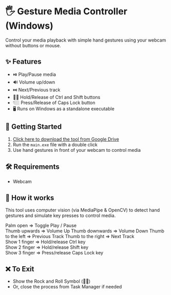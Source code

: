 # 🖐️ Gesture Media Controller (Windows)

Control your media playback with simple hand gestures using your webcam without buttons or mouse.

## ✨ Features

- ⏯️ Play/Pause media
- 🔊 Volume up/down
- ⏭️ Next/Previous track
- ✊🏼 Hold/Release of Ctrl and Shift buttons
- 👇🏼 Press/Release of Caps Lock button
- 🖥️ Runs on Windows as a standalone executable


## 🚀 Getting Started

1. [Click here to download the tool from Google Drive](https://drive.google.com/file/d/19oe9Dm8pQB4TPjeA53qiaPoaumCJ55Pm/view?usp=drive_link)
2. Run the `main.exe` file with a double click
3. Use hand gestures in front of your webcam to control media


## 🛠️ Requirements
- Webcam

## 🧠 How it works

This tool uses computer vision (via MediaPipe & OpenCV) to detect hand gestures and simulate key presses to control media.

Palm open                   =>  Toggle Play / Pause                    
Thumb upwards               =>  Volume Up
Thumb downwards             =>  Volume Down
Thumb to the left           =>  Previous Track
Thumb to the right          =>  Next Track            
Show 1 finger               =>  Hold/release Ctrl key        
Show 2 finger               =>  Hold/release Shift key       
Show 3 finger               =>  Press/release Caps Lock key


## ❌ To Exit

- Show the Rock and Roll Symbol (🤘🏼)
- Or, close the process from Task Manager if needed
